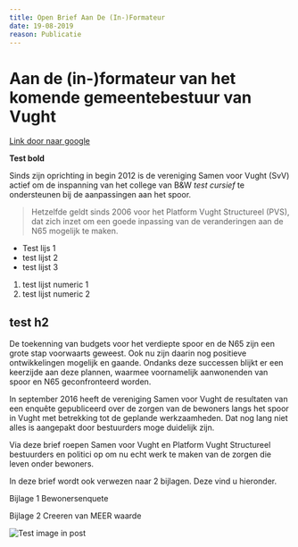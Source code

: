 ```yaml
---
title: Open Brief Aan De (In-)Formateur
date: 19-08-2019
reason: Publicatie
---
```

# Aan de (in-)formateur van het komende gemeentebestuur van Vught



[Link door naar google](https://www.google.com/)

**Test bold**

Sinds zijn oprichting in begin 2012 is de vereniging Samen voor Vught (SvV) actief om de inspanning van het college van B&W _test cursief_ te ondersteunen bij de aanpassingen aan het spoor.

> Hetzelfde geldt sinds 2006 voor het Platform Vught Structureel (PVS), dat zich inzet om een goede inpassing van de veranderingen aan de N65 mogelijk te maken.



* Test lijs 1
* test lijst 2 
* test lijst 3

1. test lijst numeric 1
2. test lijst numeric 2



## test h2

De toekenning van budgets voor het verdiepte spoor en de N65 zijn een grote stap voorwaarts geweest. Ook nu zijn daarin nog positieve ontwikkelingen mogelijk en gaande. Ondanks deze successen blijkt er een keerzijde aan deze plannen, waarmee voornamelijk aanwonenden van spoor en N65 geconfronteerd worden.

In september 2016 heeft de vereniging Samen voor Vught de resultaten van een enquête gepubliceerd over de zorgen van de bewoners langs het spoor in Vught met betrekking tot de geplande werkzaamheden. Dat nog lang niet alles is aangepakt door bestuurders moge duidelijk zijn. 

Via deze brief roepen Samen voor Vught en Platform Vught Structureel bestuurders en politici op om nu echt werk te maken van de zorgen die leven onder bewoners.    

In deze brief wordt ook verwezen naar 2 bijlagen. Deze vind u hieronder.

Bijlage 1 Bewonersenquete

Bijlage 2 Creeren van MEER waarde



![](/uploads/photo-placeholder-1.jpg "Test image in post")
